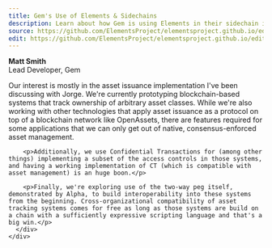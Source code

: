 ```yaml
---
title: Gem's Use of Elements & Sidechains
description: Learn about how Gem is using Elements in their sidechain implementation.
source: https://github.com/ElementsProject/elementsproject.github.io/edit/hexo/source/case-studies/gem.md
edit: https://github.com/ElementsProject/elementsproject.github.io/edit/hexo/source/case-studies/gem.md
---
```



<div class="ui comments">
  <div class="comment">
    <div class="content">
      <strong class="author">Matt Smith</strong>
      <div class="metadata">Lead Developer, Gem</div>
      <div class="text">
        <p>Our interest is mostly in the asset issuance implementation I've been discussing with Jorge. We're currently prototyping blockchain-based systems that track ownership of arbitrary asset classes. While we're also working with other technologies that apply asset issuance as a protocol on top of a blockchain network like OpenAssets, there are features required for some applications that we can only get out of native, consensus-enforced asset management.</p>

        <p>Additionally, we use Confidential Transactions for (among other things) implementing a subset of the access controls in those systems, and having a working implementation of CT (which is compatible with asset management) is an huge boon.</p>

        <p>Finally, we're exploring use of the two-way peg itself, demonstrated by Alpha, to build interoperability into these systems from the beginning. Cross-organizational compatibility of asset tracking systems comes for free as long as those systems are build on a chain with a sufficiently expressive scripting language and that's a big win.</p>
      </div>
    </div>
  </div>
</div>
